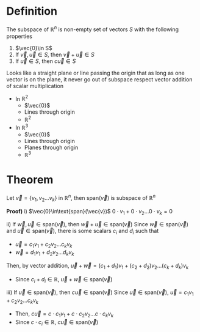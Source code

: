 # Definition
The subspace of $\mathbb{R}^{n}$ is non-empty set of vectors $S$ with the following properties
1. $\vec{0}\in S$
2. If $\vec{v}, \vec{u}\in S$, then $\vec{v}+\vec{u}\in S$
3. If $\vec{u}\in S$, then $c \vec{u}\in S$

Looks like a straight plane or line passing the origin that as long as one vector is on the plane, it never go out of subspace respect vector addition of scalar multiplication
- In $\mathbb{R}^{2}$
	- $\vec{0}$
	- Lines through origin
	- $\mathbb{R}^{2}$
- In $\mathbb{R}^{3}$
	-  $\vec{0}$
	- Lines through origin
	- Planes through origin
	- $\mathbb{R}^{3}$

# Theorem
Let $\vec{v}=\{ v_{1},v_{2}\dots v_{k} \}$ in $\mathbb{R}^{n}$, then $\text{span}(\vec{v})$ is subspace of $\mathbb{R}^{n}$

**Proof)**
i) $\vec{0}\in\text{span}(\vec{v})$
$0\cdot v_{1}+0\cdot v_{2}\dots 0\cdot v_{k}=0$

ii) If $\vec{w}, \vec{u}\in \text{span}(\vec{v})$, then $\vec{w}+\vec{u}\in \text{span}(\vec{v})$
Since $\vec{w}\in\text{span}(\vec{v})$ and $\vec{u}\in\text{span}(\vec{v})$, there is some scalars $c_{i}$ and $d_{i}$ such that
- $\vec{u}=c_{1}v_{1}+c_{2}v_{2}\dots c_{k}v_{k}$
- $\vec{w}=d_{1}v_{1}+d_{2}v_{2}\dots d_{k}v_{k}$

Then, by vector addition,
$\vec{u}+\vec{w}=(c_{1}+d_{1})v_{1}+(c_{2}+d_{2})v_{2}\dots(c_{k}+d_{k})v_{k}$
- Since $c_{i}+d_{i}\in\mathbb{R}$, $\vec{u}+\vec{w}\in\text{span}(\vec{v})$

iii) If $\vec{u}\in \text{span}(\vec{v})$, then $c \vec{u}\in \text{span}(\vec{v})$
Since $\vec{u}\in\text{span}(\vec{v})$, $\vec{u}=c_{1}v_{1}+c_{2}v_{2}\dots c_{k}v_{k}$
- Then, $c\vec{u}=c\cdot c_{1}v_{1}+c\cdot c_{2}v_{2}\dots c\cdot c_{k}v_{k}$
- Since $c\cdot c_{i}\in\mathbb{R}$, $c \vec{u}\in\text{span}(\vec{v})$

